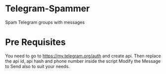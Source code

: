 # Telegram-Spammer
Spam Telegram groups with messages 

# Pre Requisites
You need to go to https://my.telegram.org/auth and create api. Then replace the api id, api hash and phone number inside the script
Modify the Message to Send also to suit your needs.
